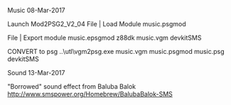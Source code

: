 Music
08-Mar-2017

Launch Mod2PSG2_V2_04
File | Load Module
music.psgmod

File | Export module
music.epsgmod			z88dk
music.vgm				devkitSMS

CONVERT to psg
..\utl\vgm2psg.exe music.vgm music.psgmod
music.psg				devkitSMS



Sound
13-Mar-2017

"Borrowed" sound effect from Baluba Balok
http://www.smspower.org/Homebrew/BalubaBalok-SMS